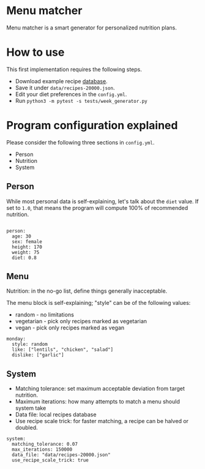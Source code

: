 # Menu matcher

Menu matcher is a smart generator for personalized nutrition plans.

# How to use

This first implementation requires the following steps.

* Download example recipe [database](https://www.kaggle.com/hugodarwood/epirecipes).
* Save it under ```data/recipes-20000.json```.
* Edit your diet preferences in the ```config.yml```.
* Run ```python3 -m pytest -s tests/week_generator.py```


# Program configuration explained

Please consider the following three sections in ```config.yml```.

* Person
* Nutrition
* System

## Person

While most personal data is self-explaining, let's talk about the ```diet```
value. If set to ```1.0```, that means the program will compute 100% of
recommended nutrition.

```

person:
  age: 30
  sex: female
  height: 170
  weight: 75
  diet: 0.8

```

## Menu

Nutrition: in the no-go list, define things generally inacceptable.

The menu block is self-explaining; "style" can be of the following values:

* random - no limitations
* vegetarian - pick only recipes marked as vegetarian
* vegan - pick only recipes marked as vegan

```
monday:
  style: random
  like: ["lentils", "chicken", "salad"]
  dislike: ["garlic"]
```

## System

* Matching tolerance: set maximum acceptable deviation from target nutrition.
* Maximum iterations: how many attempts to match a menu should system take
* Data file: local recipes database
* Use recipe scale trick: for faster matching, a recipe can be halved
or doubled.

```
system:
  matching_tolerance: 0.07
  max_iterations: 150000
  data_file: "data/recipes-20000.json"
  use_recipe_scale_trick: true
```
